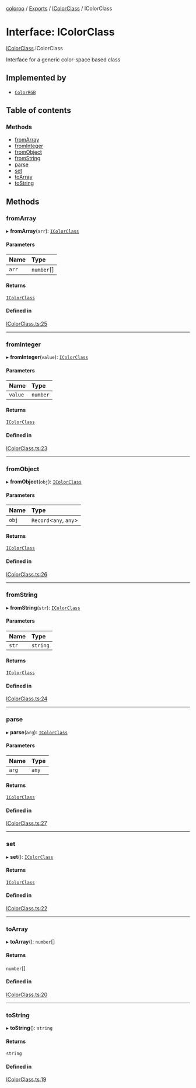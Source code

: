 [coloroo](../README.md) / [Exports](../modules.md) / [IColorClass](../modules/IColorClass.md) / IColorClass

# Interface: IColorClass

[IColorClass](../modules/IColorClass.md).IColorClass

Interface for a generic color-space based class

## Implemented by

- [`ColorRGB`](../classes/RGB.ColorRGB.md)

## Table of contents

### Methods

- [fromArray](IColorClass.IColorClass-1.md#fromarray)
- [fromInteger](IColorClass.IColorClass-1.md#frominteger)
- [fromObject](IColorClass.IColorClass-1.md#fromobject)
- [fromString](IColorClass.IColorClass-1.md#fromstring)
- [parse](IColorClass.IColorClass-1.md#parse)
- [set](IColorClass.IColorClass-1.md#set)
- [toArray](IColorClass.IColorClass-1.md#toarray)
- [toString](IColorClass.IColorClass-1.md#tostring)

## Methods

### fromArray

▸ **fromArray**(`arr`): [`IColorClass`](IColorClass.IColorClass-1.md)

#### Parameters

| Name | Type |
| :------ | :------ |
| `arr` | `number`[] |

#### Returns

[`IColorClass`](IColorClass.IColorClass-1.md)

#### Defined in

[IColorClass.ts:25](https://github.com/chris-pikul/coloroo/blob/37db15b/src/IColorClass.ts#L25)

___

### fromInteger

▸ **fromInteger**(`value`): [`IColorClass`](IColorClass.IColorClass-1.md)

#### Parameters

| Name | Type |
| :------ | :------ |
| `value` | `number` |

#### Returns

[`IColorClass`](IColorClass.IColorClass-1.md)

#### Defined in

[IColorClass.ts:23](https://github.com/chris-pikul/coloroo/blob/37db15b/src/IColorClass.ts#L23)

___

### fromObject

▸ **fromObject**(`obj`): [`IColorClass`](IColorClass.IColorClass-1.md)

#### Parameters

| Name | Type |
| :------ | :------ |
| `obj` | `Record`<`any`, `any`\> |

#### Returns

[`IColorClass`](IColorClass.IColorClass-1.md)

#### Defined in

[IColorClass.ts:26](https://github.com/chris-pikul/coloroo/blob/37db15b/src/IColorClass.ts#L26)

___

### fromString

▸ **fromString**(`str`): [`IColorClass`](IColorClass.IColorClass-1.md)

#### Parameters

| Name | Type |
| :------ | :------ |
| `str` | `string` |

#### Returns

[`IColorClass`](IColorClass.IColorClass-1.md)

#### Defined in

[IColorClass.ts:24](https://github.com/chris-pikul/coloroo/blob/37db15b/src/IColorClass.ts#L24)

___

### parse

▸ **parse**(`arg`): [`IColorClass`](IColorClass.IColorClass-1.md)

#### Parameters

| Name | Type |
| :------ | :------ |
| `arg` | `any` |

#### Returns

[`IColorClass`](IColorClass.IColorClass-1.md)

#### Defined in

[IColorClass.ts:27](https://github.com/chris-pikul/coloroo/blob/37db15b/src/IColorClass.ts#L27)

___

### set

▸ **set**(): [`IColorClass`](IColorClass.IColorClass-1.md)

#### Returns

[`IColorClass`](IColorClass.IColorClass-1.md)

#### Defined in

[IColorClass.ts:22](https://github.com/chris-pikul/coloroo/blob/37db15b/src/IColorClass.ts#L22)

___

### toArray

▸ **toArray**(): `number`[]

#### Returns

`number`[]

#### Defined in

[IColorClass.ts:20](https://github.com/chris-pikul/coloroo/blob/37db15b/src/IColorClass.ts#L20)

___

### toString

▸ **toString**(): `string`

#### Returns

`string`

#### Defined in

[IColorClass.ts:19](https://github.com/chris-pikul/coloroo/blob/37db15b/src/IColorClass.ts#L19)
